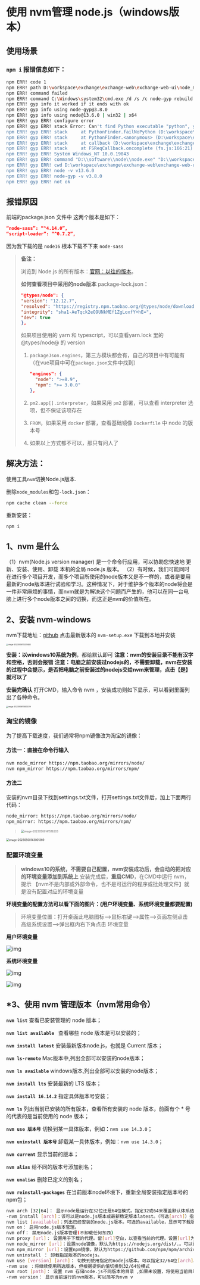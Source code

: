 # 使用 nvm管理 node.js（windows版本）

## 使用场景

### `npm i` 报错信息如下：

```bash
npm ERR! code 1
npm ERR! path D:\workspace\exchange\exchange-web\exchange-web-ui\node_modules\node-sass
npm ERR! command failed
npm ERR! command C:\Windows\system32\cmd.exe /d /s /c node-gyp rebuild
npm ERR! gyp info it worked if it ends with ok
npm ERR! gyp info using node-gyp@3.8.0
npm ERR! gyp info using node@13.6.0 | win32 | x64
npm ERR! gyp ERR! configure error
npm ERR! gyp ERR! stack Error: Can't find Python executable "python", you can set the PYTHON env variable.
npm ERR! gyp ERR! stack     at PythonFinder.failNoPython (D:\workspace\exchange\exchange-web\exchange-web-ui\node_modules\node-gyp\lib\configure.js:484:19)
npm ERR! gyp ERR! stack     at PythonFinder.<anonymous> (D:\workspace\exchange\exchange-web\exchange-web-ui\node_modules\node-gyp\lib\configure.js:509:16)
npm ERR! gyp ERR! stack     at callback (D:\workspace\exchange\exchange-web\exchange-web-ui\node_modules\graceful-fs\polyfills.js:299:20)
npm ERR! gyp ERR! stack     at FSReqCallback.oncomplete (fs.js:166:21)
npm ERR! gyp ERR! System Windows_NT 10.0.19043
npm ERR! gyp ERR! command "D:\\software\\node\\node.exe" "D:\\workspace\\exchange\\exchange-web\\exchange-web-ui\\node_modules\\node-gyp\\bin\\node-gyp.js" "rebuild"
npm ERR! gyp ERR! cwd D:\workspace\exchange\exchange-web\exchange-web-ui\node_modules\node-sass
npm ERR! gyp ERR! node -v v13.6.0
npm ERR! gyp ERR! node-gyp -v v3.8.0
npm ERR! gyp ERR! not ok
```

## 报错原因

前端的package.json 文件中 这两个版本是如下：

```json
“node-sass”: “^4.14.0”,
“script-loader”: “^0.7.2”,
```


因为我下载的是 `node16` 根本下载不下来 `node-sass`


> **备注：**
>
> 浏览到 Node.js 的所有版本：[官网：以往的版本](https://nodejs.org/zh-cn/download/releases)。
>
> **如何查看项目中采用的node版本**
> package-lock.json：
> ```json
> "@types/node": {
> "version": "12.12.7",
> "resolved": "https://registry.npm.taobao.org/@types/node/download/@types/node-12.12.7.tgz?cache=0&other_urls=https%3A%2F%2Fregistry.npm.taobao.org%2F%40types%2Fnode%2Fdownload%2F%40types%2Fnode-12.12.7.tgz",
> "integrity": "sha1-AeTqck2eO9UNkMEf1ZgLoxfY+hE=",
> "dev": true
> },
> ```
> 如果项目使用的 yarn 和 typescript，可以查看yarn.lock 里的@types/node@ 的 version
>
> 1. `packageJson.engines`，第三方模块都会有，自己的项目中有可能有（在vue项目中可在`package.json`文件中找到）
>
>    ```json
>    "engines": {
>      "node": ">=8.9",
>      "npm": ">= 3.0.0"
>    },
>    ```
>
> 2. `pm2.app[].interpreter`，如果采用 `pm2` 部署，可以查看 interpreter 选项，但不保证该项存在
>
> 3. `FROM`，如果采用 `docker` 部署，查看基础镜像 `Dockerfile` 中 node 的版本号
>
> 4. 如果以上方式都不可以，那只有问人了


## 解决方法：

使用工具`nvm`切换Node.js版本.

删除`node_modules`和包`-lock.json`：

```bash
npm cache clean --force
```

重新安装：

```bash
npm i
```



## 1、nvm 是什么

（1）nvm(Node.js version manager) 是一个命令行应用，可以协助您快速地 更新、安装、使用、卸载 本机的全局 node.js 版本。
（2）有时候，我们可能同时在进行多个项目开发，而多个项目所使用的node版本又是不一样的，或者是要用最新的node版本进行试验和学习。这种情况下，对于维护多个版本的node将会是一件非常麻烦的事情，而nvm就是为解决这个问题而产生的，他可以在同一台电脑上进行多个node版本之间的切换，而这正是nvm的价值所在。

## 2、安装 nvm-windows

nvm下载地址：[github](https://github.com/coreybutler/nvm-windows/releases) 点击最新版本的 `nvm-setup.exe` 下载到本地并安装

<img src="00.2.npm安装依赖nvm管理node.js.assets/image-20230508113319820.png" alt="image-20230508113319820" style="zoom: 33%;" />

**安装：以windows10系统为例**，都给默认即可
**注意：nvm的安装目录不能有汉字和空格，否则会报错**
**注意：电脑之前安装过nodejs的，不需要卸载，nvm在安装的过程中会提示，是否把电脑之前安装过的nodejs交给nvm来管理，点击【是】就可以了**



**安装完确认** 打开CMD，输入命令 nvm ，安装成功则如下显示，可以看到里面列出了各种命令。

<img src="00.2.npm安装依赖nvm管理node.js.assets/image-20230508113605314.png" alt="image-20230508113605314" style="zoom:33%;" />

### 淘宝的镜像 

为了提高下载速度，我们通常将npm镜像改为淘宝的镜像：

#### 方法一：直接在命令行输入

```bash
nvm node_mirror https://npm.taobao.org/mirrors/node/
nvm npm_mirror https://npm.taobao.org/mirrors/npm/
```

#### 方法二

>
安装的nvm目录下找到settings.txt文件，打开settings.txt文件后，加上下面两行代码：
>
```bash
node_mirror: https://npm.taobao.org/mirrors/node/
npm_mirror: https://npm.taobao.org/mirrors/npm/
```
><img src="00.2.npm安装依赖nvm管理node.js.assets/image-20230508141518203.png" alt="image-20230508141518203" style="zoom:50%;" />
<img src="00.2.npm安装依赖nvm管理node.js.assets/image-20230508143001369.png" alt="image-20230508143001369" style="zoom:50%;" />

### 配置环境变量

> **windows10的系统，不需要自己配置，nvm安装成功后，会自动的把对应的环境变量添加到系统上** 
> 安装完成后，**重启CMD**，在CMD中运行 nvm， 提示 【nvm不是内部或外部命令，也不是可运行的程序或批处理文件】就是没有配置对应的环境变量

**环境变量的配置方法可以看下面的图片：(用户环境变量、系统环境变量都要配置)**

> 环境变量位置：打开桌面此电脑图标-->鼠标右键-->属性-->页面左侧点击 高级系统设置-->弹出框内右下角点击 环境变量

**用户环境变量**

![img](00.2.npm安装依赖nvm管理node.js.assets/v2-4ceee24835341f5587c45a84ed3568a8_1440w.webp)



**系统环境变量**

![img](00.2.npm安装依赖nvm管理node.js.assets/v2-c14d3d803158bef1954e0d03a86facfc_1440w.webp)

![img](00.2.npm安装依赖nvm管理node.js.assets/v2-7b7d27af444f78e32cf7c9bb7ce3c011_1440w.webp)

## *3、使用 nvm 管理版本（nvm常用命令）

**`nvm list`** 查看已安装管理的 node 版本；

**`nvm list available `** 查看哪些 node 版本是可以安装的；

**`nvm install latest`** 安装最新版本node.js，也就是 Current 版本；

**`nvm ls-remote`** Mac版本中,列出全部可以安装的node版本；

**`nvm ls available`** windows版本,列出全部可以安装的node版本；

**`nvm install lts`** 安装最新的 LTS 版本；

**`nvm install 16.14.2`** 指定具体版本号安装；

**`nvm ls`** 列出当前已安装的所有版本，查看所有安装的 node 版本，前面有个 * 号的代表的是当前使用的 node 版本；

**`nvm use 版本号`** 切换到某一具体版本，例如：`nvm use 14.3.0`；

**`nvm uninstall 版本号`** 卸载某一具体版本，例如：`nvm use 14.3.0`；

**`nvm current`** 显示当前的版本；

**`nvm alias`** 给不同的版本号添加别名；

**`nvm unalias`** 删除已定义的别名；

**`nvm reinstall-packages`** 在当前版本node环境下，重新全局安装指定版本号的npm包；

```bash
nvm arch [32|64]： 显示node是运行在32位还是64位模式。指定32或64来覆盖默认体系结构。
-nvm install [arch]：该可以是node.js版本或最新稳定版本latest。（可选[arch]）指定安装32位或64位版本（默认为系统arch）。设置[arch]为all以安装32和64位版本。在命令后面添加–insecure，可以绕过远端下载服务器的SSL验证。
nvm list [available]：列出已经安装的node.js版本。可选的available，显示可下载版本的部分列表。这个命令可以简写为nvm ls [available]。
nvm on： 启用node.js版本管理。
nvm off： 禁用node.js版本管理(不卸载任何东西)
nvm proxy [url]： 设置用于下载的代理。留[url]空白，以查看当前的代理。设置[url]为none删除代理。
nvm node_mirror [url]：设置node镜像，默认为https://nodejs.org/dist/.。可以设置为淘宝的镜像https://npm.taobao.org/mirrors/node/
nvm npm_mirror [url]：设置npm镜像，默认为https://github.com/npm/npm/archive/。可以设置为淘宝的镜像https://npm.taobao.org/mirrors/npm/
nvm uninstall ： 卸载指定版本的nodejs。
nvm use [version] [arch]： 切换到使用指定的nodejs版本。可以指定32/64位[arch]。
-nvm use ：将继续使用所选版本，但根据提供的值切换到32/64位模式
nvm root [path]： 设置 nvm 存储node.js不同版本的目录 ,如果未设置，将使用当前目录。
-nvm version： 显示当前运行的nvm版本，可以简写为nvm v
```

